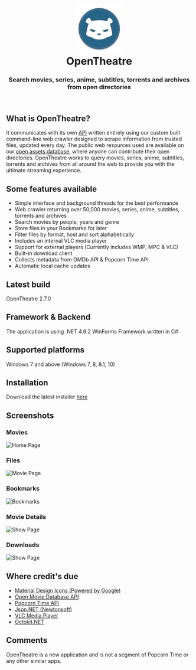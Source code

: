 <h1 align="center">
  <img src="/opentheatre/Resources/opentheatre-logo.png" height="128" width="128" alt="Logo" />
  <br />
  OpenTheatre
</h1>

<h3 align="center">Search movies, series, anime, subtitles, torrents and archives from open directories</h3>
<div align="center">
</div>
<br />

## What is OpenTheatre?
It communicates with its own [API](https://dropbox.com/sh/bqb14ty282xm9xi/AACeniqYjhq2auw3KU3oNW2Fa?dl=0) written entirely using our custom built command-line web crawler designed to scrape information from trusted files, updated every day. The public web resources used are available on our [open assets database](https://github.com/invu/opentheatre-app/tree/master/assets), where anyone can contribute their open directories. OpenTheatre works to query movies, series, anime, subtitles, torrents and archives from all around the web to provide you with the ultimate streaming experience.

## Some features available
- Simple interface and background threads for the best performance
- Web crawler returning over 50,000 movies, series, anime, subtitles, torrents and archives
- Search movies by people, years and genre
- Store files in your Bookmarks for later
- Filter files by format, host and sort alphabetically
- Includes an internal VLC media player 
- Support for external players (Currently includes WMP, MPC & VLC)
- Built-in download client
- Collects metadata from OMDb API & Popcorn Time API
- Automatic local cache updates

## Latest build
OpenTheatre 2.7.0

## Framework & Backend
The application is using .NET 4.6.2 WinForms Framework written in C#

## Supported platforms
Windows 7 and above (Windows 7, 8, 8.1, 10)

## Installation
Download the latest installer [here](https://github.com/invu/opentheatre-app/releases/download/0.2.7.0/OpenTheatreInstaller.exe)

## Screenshots
### Movies
![Home Page](https://raw.githubusercontent.com/invu/opentheatre-app/master/screenshots/movies.png)

### Files
![Movie Page](https://raw.githubusercontent.com/invu/opentheatre-app/master/screenshots/files.png)

### Bookmarks
![Bookmarks](https://raw.githubusercontent.com/invu/opentheatre-app/master/screenshots/bookmarks.png)

### Movie Details
![Show Page](https://raw.githubusercontent.com/invu/opentheatre-app/master/screenshots/movie%20details.png)

### Downloads
![Show Page](https://raw.githubusercontent.com/invu/opentheatre-app/master/screenshots/downloads.png)

## Where credit's due
- [Material Design Icons (Powered by Google)](https://materialdesignicons.com/)
- [Open Movie Database API](https://omdbapi.com)
- [Popcorn Time API](https://popcorntime.sh/)
- [Json.NET (Newtonsoft)](https://www.newtonsoft.com/json)
- [VLC Media Player](https://www.videolan.org/vlc/)
- [Octokit.NET](https://github.com/octokit/octokit.net)

## Comments
OpenTheatre is a new application and is not a segment of Popcorn Time or any other similar apps.
